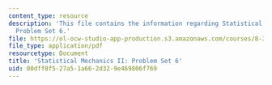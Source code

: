 ```yaml
---
content_type: resource
description: 'This file contains the information regarding Statistical Mechanics II:
  Problem Set 6.'
file: https://ol-ocw-studio-app-production.s3.amazonaws.com/courses/8-334-statistical-mechanics-ii-statistical-physics-of-fields-spring-2014/00dff8f527a51a662d329e469806f769_MIT8_334S14_pset6.pdf
file_type: application/pdf
resourcetype: Document
title: 'Statistical Mechanics II: Problem Set 6'
uid: 00dff8f5-27a5-1a66-2d32-9e469806f769
---
```

